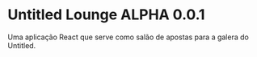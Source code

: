 # Untitled Lounge ALPHA 0.0.1
Uma aplicação React que serve como salão de apostas para a galera do Untitled.
